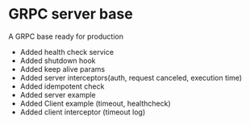 # GRPC server base
A GRPC base ready for production 

- Added health check service
- Added shutdown hook
- Added keep alive params
- Added server interceptors(auth, request canceled, execution time)
- Added idempotent check
- Added server example
- Added Client example (timeout, healthcheck)
- Added client interceptor (timeout log)
